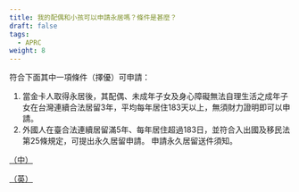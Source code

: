 ```yaml
---
title: 我的配偶和小孩可以申請永居嗎？條件是甚麼？
draft: false
tags:
  - APRC
weight: 8
---
```

符合下面其中一項條件（擇優）可申請： 

1. 當金卡人取得永居後，其配偶、未成年子女及身心障礙無法自理生活之成年子女在台灣連續合法居留3年，平均每年居住183天以上，無須財力證明即可以申請。 
2. 外國人在臺合法連續居留滿5年、每年居住超過183日，並符合入出國及移民法第25條規定，可提出永久居留申請。 申請永久居留送件須知。

[（中）](https://bit.ly/3iBu3xo "至中文版申請永久居留網頁")

[（英）](https://bit.ly/3s5dLA0 "至英文版申請永久居留網頁")